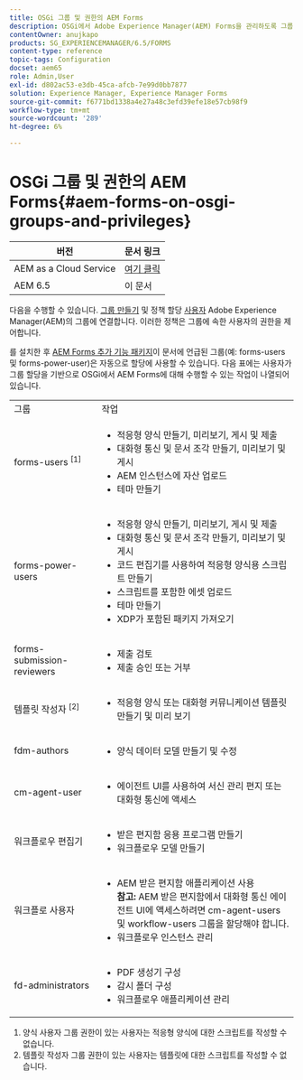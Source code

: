 ```yaml
---
title: OSGi 그룹 및 권한의 AEM Forms
description: OSGi에서 Adobe Experience Manager(AEM) Forms을 관리하도록 그룹에 사용자 할당
contentOwner: anujkapo
products: SG_EXPERIENCEMANAGER/6.5/FORMS
content-type: reference
topic-tags: Configuration
docset: aem65
role: Admin,User
exl-id: d802ac53-e3db-45ca-afcb-7e99d0bb7877
solution: Experience Manager, Experience Manager Forms
source-git-commit: f6771bd1338a4e27a48c3efd39efe18e57cb98f9
workflow-type: tm+mt
source-wordcount: '289'
ht-degree: 6%

---
```


# OSGi 그룹 및 권한의 AEM Forms{#aem-forms-on-osgi-groups-and-privileges}

| 버전 | 문서 링크 |
| -------- | ---------------------------- |
| AEM as a Cloud Service | [여기 클릭](https://experienceleague.adobe.com/docs/experience-manager-cloud-service/content/forms/setup-configure-migrate/forms-groups-privileges-tasks.html) |
| AEM 6.5 | 이 문서 |

다음을 수행할 수 있습니다. [그룹 만들기](/help/sites-administering/user-group-ac-admin.md#group-administration) 및 정책 할당 [사용자](/help/sites-administering/user-group-ac-admin.md#user-administration) Adobe Experience Manager(AEM)의 그룹에 연결합니다. 이러한 정책은 그룹에 속한 사용자의 권한을 제어합니다.

를 설치한 후 [AEM Forms 추가 기능 패키지](../../forms/using/installing-configuring-aem-forms-osgi.md)이 문서에 언급된 그룹(예: forms-users 및 forms-power-user)은 자동으로 할당에 사용할 수 있습니다. 다음 표에는 사용자가 그룹 할당을 기반으로 OSGi에서 AEM Forms에 대해 수행할 수 있는 작업이 나열되어 있습니다.

<table>
 <tbody>
  <tr>
   <td>그룹</td> 
   <td>작업</td> 
  </tr>
  <tr>
   <td>forms-users <sup>[1]</sup></td> 
   <td>
    <ul> 
     <li>적응형 양식 만들기, 미리보기, 게시 및 제출</li> 
     <li>대화형 통신 및 문서 조각 만들기, 미리보기 및 게시</li> 
     <li>AEM 인스턴스에 자산 업로드</li> 
     <li>테마 만들기</li> 
    </ul> </td> 
  </tr>
  <tr>
   <td>forms-power-users</td> 
   <td>
    <ul> 
     <li>적응형 양식 만들기, 미리보기, 게시 및 제출</li> 
     <li>대화형 통신 및 문서 조각 만들기, 미리보기 및 게시</li> 
     <li>코드 편집기를 사용하여 적응형 양식용 스크립트 만들기</li> 
     <li>스크립트를 포함한 에셋 업로드</li> 
     <li>테마 만들기</li> 
     <li>XDP가 포함된 패키지 가져오기</li> 
    </ul> </td> 
  </tr>
  <tr>
   <td>forms-submission-reviewers</td> 
   <td>
    <ul> 
     <li>제출 검토</li> 
     <li>제출 승인 또는 거부</li> 
    </ul> </td> 
  </tr>
  <tr>
   <td>템플릿 작성자 <sup>[2]</sup></td> 
   <td>
    <ul> 
     <li>적응형 양식 또는 대화형 커뮤니케이션 템플릿 만들기 및 미리 보기</li> 
    </ul> </td> 
  </tr>
  <tr>
   <td><p>fdm-authors</p> </td> 
   <td>
    <ul> 
     <li>양식 데이터 모델 만들기 및 수정</li> 
    </ul> </td> 
  </tr>
  <tr>
   <td>cm-agent-user</td> 
   <td>
    <ul> 
     <li>에이전트 UI를 사용하여 서신 관리 편지 또는 대화형 통신에 액세스</li> 
    </ul> </td> 
  </tr>
  <tr>
   <td><p>워크플로우 편집기</p> </td> 
   <td>
    <ul> 
     <li>받은 편지함 응용 프로그램 만들기</li> 
     <li>워크플로우 모델 만들기</li> 
    </ul> </td> 
  </tr>
  <tr>
   <td>워크플로 사용자</td> 
   <td>
    <ul> 
     <li>AEM 받은 편지함 애플리케이션 사용<br /> <strong>참고: </strong>AEM 받은 편지함에서 대화형 통신 에이전트 UI에 액세스하려면 cm-agent-users 및 workflow-users 그룹을 할당해야 합니다.</li> 
     <li>워크플로우 인스턴스 관리</li> 
    </ul> </td> 
  </tr>
  <tr>
   <td>fd-administrators</td> 
   <td>
    <ul> 
     <li>PDF 생성기 구성</li> 
     <li>감시 폴더 구성</li> 
     <li>워크플로우 애플리케이션 관리</li> 
    </ul> </td> 
  </tr>
 </tbody>
</table>

1. 양식 사용자 그룹 권한이 있는 사용자는 적응형 양식에 대한 스크립트를 작성할 수 없습니다.
1. 템플릿 작성자 그룹 권한이 있는 사용자는 템플릿에 대한 스크립트를 작성할 수 없습니다.
